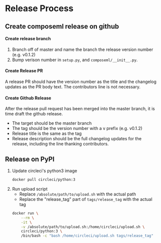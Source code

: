 # Release Process
## Create composeml release on github
#### Create release branch
1. Branch off of master and name the branch the release version number (e.g. v0.1.2)
2. Bump verison number in `setup.py`, and `composeml/__init__.py`.

#### Create Release PR
A release PR should have the version number as the title and the changelog updates as the PR body text. The contributors line is not necessary.

#### Create Github Release
After the release pull request has been merged into the master branch, it is time draft the github release.
* The target should be the master branch
* The tag should be the version number with a v prefix (e.g. v0.1.2)
* Release title is the same as the tag
* Release description should be the full changelog updates for the release, including the line thanking contributors.

## Release on PyPI
1. Update circleci's python3 image
    ```bash
    docker pull circleci/python:3
    ```
2. Run upload script
    * Replace `/absolute/path/to/upload.sh` with the actual path
    * Replace the "release_tag" part of `tags/release_tag` with the actual tag
    ```bash
    docker run \
        --rm \
        -it \
        -v /absolute/path/to/upload.sh:/home/circleci/upload.sh \
        circleci/python:3 \
        /bin/bash -c "bash /home/circleci/upload.sh tags/release_tag"
    ```

